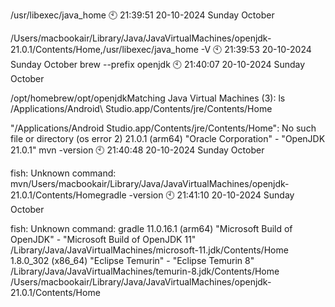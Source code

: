 /usr/libexec/java_home                                🕙 21:39:51 20-10-2024 Sunday October

/Users/macbookair/Library/Java/JavaVirtualMachines/openjdk-21.0.1/Contents/Home,/usr/libexec/java_home -V                             🕙 21:39:53 20-10-2024 Sunday October
brew --prefix openjdk                                 🕙 21:40:07 20-10-2024 Sunday October

/opt/homebrew/opt/openjdkMatching Java Virtual Machines (3): ls /Applications/Android\ Studio.app/Contents/jre/Contents/Home

"/Applications/Android Studio.app/Contents/jre/Contents/Home": No such file or directory (os error 2)    21.0.1 (arm64) "Oracle Corporation" - "OpenJDK 21.0.1"  mvn -version                                          🕙 21:40:48 20-10-2024 Sunday October

fish: Unknown command: mvn/Users/macbookair/Library/Java/JavaVirtualMachines/openjdk-21.0.1/Contents/Homegradle -version                                       🕙 21:41:10 20-10-2024 Sunday October

fish: Unknown command: gradle    11.0.16.1 (arm64) "Microsoft Build of OpenJDK" - "Microsoft Build of OpenJDK 11" /Library/Java/JavaVirtualMachines/microsoft-11.jdk/Contents/Home
    1.8.0_302 (x86_64) "Eclipse Temurin" - "Eclipse Temurin 8" /Library/Java/JavaVirtualMachines/temurin-8.jdk/Contents/Home
/Users/macbookair/Library/Java/JavaVirtualMachines/openjdk-21.0.1/Contents/Home
